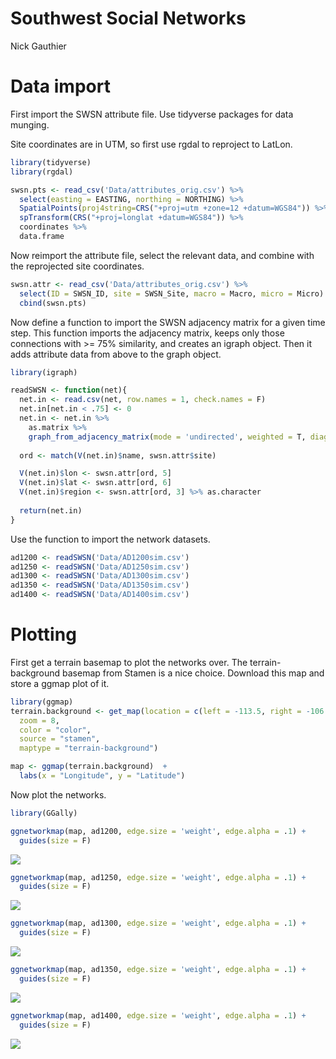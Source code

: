 # Southwest Social Networks
Nick Gauthier  
# Data import

First import the SWSN attribute file. Use tidyverse packages for data munging.

Site coordinates are in UTM, so first use rgdal to reproject to LatLon.

```r
library(tidyverse)
library(rgdal)

swsn.pts <- read_csv('Data/attributes_orig.csv') %>% 
  select(easting = EASTING, northing = NORTHING) %>%
  SpatialPoints(proj4string=CRS("+proj=utm +zone=12 +datum=WGS84")) %>%
  spTransform(CRS("+proj=longlat +datum=WGS84")) %>% 
  coordinates %>%
  data.frame
```

Now reimport the attribute file, select the relevant data, and combine with the reprojected site coordinates.

```r
swsn.attr <- read_csv('Data/attributes_orig.csv') %>%
  select(ID = SWSN_ID, site = SWSN_Site, macro = Macro, micro = Micro) %>%
  cbind(swsn.pts)
```

Now define a function to import the SWSN adjacency matrix for a given time step. This function imports the adjacency matrix, keeps only those connections with >= 75% similarity, and creates an igraph object. Then it adds attribute data from above to the graph object.

```r
library(igraph)

readSWSN <- function(net){
  net.in <- read.csv(net, row.names = 1, check.names = F) 
  net.in[net.in < .75] <- 0
  net.in <- net.in %>% 
    as.matrix %>%
    graph_from_adjacency_matrix(mode = 'undirected', weighted = T, diag = F)
  
  ord <- match(V(net.in)$name, swsn.attr$site)

  V(net.in)$lon <- swsn.attr[ord, 5]
  V(net.in)$lat <- swsn.attr[ord, 6]
  V(net.in)$region <- swsn.attr[ord, 3] %>% as.character
  
  return(net.in)
}
```

Use the function to import the network datasets.

```r
ad1200 <- readSWSN('Data/AD1200sim.csv')
ad1250 <- readSWSN('Data/AD1250sim.csv')
ad1300 <- readSWSN('Data/AD1300sim.csv')
ad1350 <- readSWSN('Data/AD1350sim.csv')
ad1400 <- readSWSN('Data/AD1400sim.csv')
```

# Plotting

First get a terrain basemap to plot the networks over. The terrain-background basemap from Stamen is a nice choice. Download this map and store a ggmap plot of it.

```r
library(ggmap)
terrain.background <- get_map(location = c(left = -113.5, right = -106.5, bottom = 31, top = 37.5),
  zoom = 8,
  color = "color",
  source = "stamen",
  maptype = "terrain-background")

map <- ggmap(terrain.background)  +
  labs(x = "Longitude", y = "Latitude")
```

Now plot the networks.


```r
library(GGally)

ggnetworkmap(map, ad1200, edge.size = 'weight', edge.alpha = .1) +
  guides(size = F)
```

![](network_files/figure-html/unnamed-chunk-6-1.png)<!-- -->

```r
ggnetworkmap(map, ad1250, edge.size = 'weight', edge.alpha = .1) +
  guides(size = F)
```

![](network_files/figure-html/unnamed-chunk-6-2.png)<!-- -->

```r
ggnetworkmap(map, ad1300, edge.size = 'weight', edge.alpha = .1) +
  guides(size = F)
```

![](network_files/figure-html/unnamed-chunk-6-3.png)<!-- -->

```r
ggnetworkmap(map, ad1350, edge.size = 'weight', edge.alpha = .1) +
  guides(size = F)
```

![](network_files/figure-html/unnamed-chunk-6-4.png)<!-- -->

```r
ggnetworkmap(map, ad1400, edge.size = 'weight', edge.alpha = .1) +
  guides(size = F)
```

![](network_files/figure-html/unnamed-chunk-6-5.png)<!-- -->

